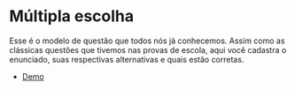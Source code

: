 # Múltipla escolha

Esse é o modelo de questão que todos nós já conhecemos.
Assim como as clássicas questões que tivemos nas provas
de escola, aqui você cadastra o enunciado, suas
respectivas alternativas e quais estão corretas.

- <a href="../../examples/multiple-choice" target="_blank">Demo</a>
